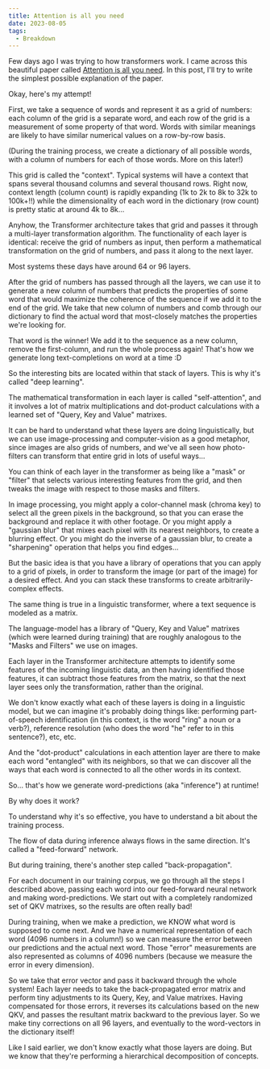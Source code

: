```yaml
---
title: Attention is all you need
date: 2023-08-05
tags:
  - Breakdown
---
```


Few days ago I was trying to how transformers work. I came across this beautiful paper called [Attention is all you need](https://arxiv.org/pdf/1706.03762.pdf). In this post, I'll try to write the simplest possible explanation of the paper.


Okay, here's my attempt!

First, we take a sequence of words and represent it as a grid of numbers: each column of the grid is a separate word, and each row of the grid is a measurement of some property of that word. Words with similar meanings are likely to have similar numerical values on a row-by-row basis.

(During the training process, we create a dictionary of all possible words, with a column of numbers for each of those words. More on this later!)

This grid is called the "context". Typical systems will have a context that spans several thousand columns and several thousand rows. Right now, context length (column count) is rapidly expanding (1k to 2k to 8k to 32k to 100k+!!) while the dimensionality of each word in the dictionary (row count) is pretty static at around 4k to 8k...

Anyhow, the Transformer architecture takes that grid and passes it through a multi-layer transformation algorithm. The functionality of each layer is identical: receive the grid of numbers as input, then perform a mathematical transformation on the grid of numbers, and pass it along to the next layer.

Most systems these days have around 64 or 96 layers.

After the grid of numbers has passed through all the layers, we can use it to generate a new column of numbers that predicts the properties of some word that would maximize the coherence of the sequence if we add it to the end of the grid. We take that new column of numbers and comb through our dictionary to find the actual word that most-closely matches the properties we're looking for.

That word is the winner! We add it to the sequence as a new column, remove the first-column, and run the whole process again! That's how we generate long text-completions on word at a time :D

So the interesting bits are located within that stack of layers. This is why it's called "deep learning".

The mathematical transformation in each layer is called "self-attention", and it involves a lot of matrix multiplications and dot-product calculations with a learned set of "Query, Key and Value" matrixes.

It can be hard to understand what these layers are doing linguistically, but we can use image-processing and computer-vision as a good metaphor, since images are also grids of numbers, and we've all seen how photo-filters can transform that entire grid in lots of useful ways...

You can think of each layer in the transformer as being like a "mask" or "filter" that selects various interesting features from the grid, and then tweaks the image with respect to those masks and filters.

In image processing, you might apply a color-channel mask (chroma key) to select all the green pixels in the background, so that you can erase the background and replace it with other footage. Or you might apply a "gaussian blur" that mixes each pixel with its nearest neighbors, to create a blurring effect. Or you might do the inverse of a gaussian blur, to create a "sharpening" operation that helps you find edges...

But the basic idea is that you have a library of operations that you can apply to a grid of pixels, in order to transform the image (or part of the image) for a desired effect. And you can stack these transforms to create arbitrarily-complex effects.

The same thing is true in a linguistic transformer, where a text sequence is modeled as a matrix.

The language-model has a library of "Query, Key and Value" matrixes (which were learned during training) that are roughly analogous to the "Masks and Filters" we use on images.

Each layer in the Transformer architecture attempts to identify some features of the incoming linguistic data, an then having identified those features, it can subtract those features from the matrix, so that the next layer sees only the transformation, rather than the original.

We don't know exactly what each of these layers is doing in a linguistic model, but we can imagine it's probably doing things like: performing part-of-speech identification (in this context, is the word "ring" a noun or a verb?), reference resolution (who does the word "he" refer to in this sentence?), etc, etc.

And the "dot-product" calculations in each attention layer are there to make each word "entangled" with its neighbors, so that we can discover all the ways that each word is connected to all the other words in its context.

So... that's how we generate word-predictions (aka "inference") at runtime!

By why does it work?

To understand why it's so effective, you have to understand a bit about the training process.

The flow of data during inference always flows in the same direction. It's called a "feed-forward" network.

But during training, there's another step called "back-propagation".

For each document in our training corpus, we go through all the steps I described above, passing each word into our feed-forward neural network and making word-predictions. We start out with a completely randomized set of QKV matrixes, so the results are often really bad!

During training, when we make a prediction, we KNOW what word is supposed to come next. And we have a numerical representation of each word (4096 numbers in a column!) so we can measure the error between our predictions and the actual next word. Those "error" measurements are also represented as columns of 4096 numbers (because we measure the error in every dimension).

So we take that error vector and pass it backward through the whole system! Each layer needs to take the back-propagated error matrix and perform tiny adjustments to its Query, Key, and Value matrixes. Having compensated for those errors, it reverses its calculations based on the new QKV, and passes the resultant matrix backward to the previous layer. So we make tiny corrections on all 96 layers, and eventually to the word-vectors in the dictionary itself!

Like I said earlier, we don't know exactly what those layers are doing. But we know that they're performing a hierarchical decomposition of concepts.

